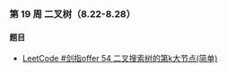### 第 19 周 二叉树（8.22-8.28）

#### 题目

- [LeetCode #剑指offer 54 二叉搜索树的第k大节点(简单)](https://leetcode.cn/problems/er-cha-sou-suo-shu-de-di-kda-jie-dian-lcof/)




